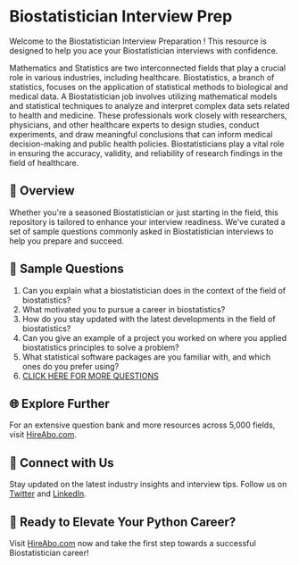 # Biostatistician Interview Prep

Welcome to the Biostatistician Interview Preparation ! This resource is designed to help you ace your Biostatistician interviews with confidence.

Mathematics and Statistics are two interconnected fields that play a crucial role in various industries, including healthcare. Biostatistics, a branch of statistics, focuses on the application of statistical methods to biological and medical data. A Biostatistician job involves utilizing mathematical models and statistical techniques to analyze and interpret complex data sets related to health and medicine. These professionals work closely with researchers, physicians, and other healthcare experts to design studies, conduct experiments, and draw meaningful conclusions that can inform medical decision-making and public health policies. Biostatisticians play a vital role in ensuring the accuracy, validity, and reliability of research findings in the field of healthcare.

## 🚀 Overview

Whether you're a seasoned Biostatistician or just starting in the field, this repository is tailored to enhance your interview readiness. We've curated a set of sample questions commonly asked in Biostatistician interviews to help you prepare and succeed.

## 📝 Sample Questions

1. Can you explain what a biostatistician does in the context of the field of biostatistics?
2. What motivated you to pursue a career in biostatistics?
3. How do you stay updated with the latest developments in the field of biostatistics?
4. Can you give an example of a project you worked on where you applied biostatistics principles to solve a problem?
5. What statistical software packages are you familiar with, and which ones do you prefer using?
6. [CLICK HERE FOR MORE QUESTIONS](https://hireabo.com/job/19_0_13/Biostatistician)

## 🌐 Explore Further

For an extensive question bank and more resources across 5,000 fields, visit [HireAbo.com](https://www.hireabo.com).

## 📱 Connect with Us

Stay updated on the latest industry insights and interview tips. Follow us on [Twitter](https://twitter.com/hireabo) and [LinkedIn](https://www.linkedin.com/in/hire-abo-3609972a8/).

## 🚀 Ready to Elevate Your Python Career?

Visit [HireAbo.com](https://www.hireabo.com) now and take the first step towards a successful Biostatistician career!